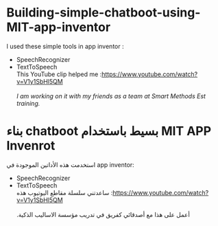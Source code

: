 # Building-simple-chatboot-using-MIT-app-inventor <br>
 I used these simple tools in app inventor : 
*  SpeechRecognizer 
*  TextToSpeech <br>
 This YouTube clip helped me :https://www.youtube.com/watch?v=V1y1SbHl5QM <br><br>
*I am working on it with my friends as a team at Smart Methods Est training.*
 # بناء chatboot بسيط باستخدام MIT APP Invenrot<br>
استخدمت هذه الأداتين  الموجودة في app inventor:
*  SpeechRecognizer 
*  TextToSpeech <br>
 ساعدتني سلسلة مقاطع اليوتيوب هذه :https://www.youtube.com/watch?v=V1y1SbHl5QM <br><br>
.أعمل على هذا مع أصدقائي كفريق في تدريب مؤسسة الاساليب الذكية
